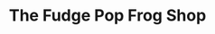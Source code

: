 ---
title: "The Fudge Pop Frog Shop"
url: /machesney-park/the-fudge-pop-frog-shop/
shop: Allgemein
---